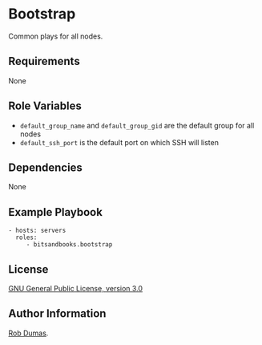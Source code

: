 # Bootstrap

Common plays for all nodes.

## Requirements

None

## Role Variables

- `default_group_name` and `default_group_gid` are the default group for all nodes
- `default_ssh_port` is the default port on which SSH will listen

## Dependencies

None

## Example Playbook

    - hosts: servers
      roles:
         - bitsandbooks.bootstrap

## License

[GNU General Public License, version 3.0](https://www.gnu.org/licenses/gpl-3.0.en.html)

## Author Information

[Rob Dumas](https://robdumas.com/).
